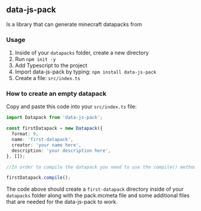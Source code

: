 
## data-js-pack
Is a library that can generate minecraft datapacks from

### Usage
1. Inside of your `datapacks` folder, create a new directory
1. Run `npm init -y`
1. Add Typescript to the project
1. Import data-js-pack by typing: `npm install data-js-pack`
1. Create a file: `src/index.ts`

### How to create an empty datapack
Copy and paste this code into your `src/index.ts` file:
```typescript
import Datapack from 'data-js-pack';

const firstDatapack = new Datapack({
  format: 9,
  name: 'first-datapack',
  creator: 'your name here',
  description: 'your description here',
}, []);

//In order to compile the datapack you need to use the compile() method

firstDatapack.compile();

```

The code above should create a `first-datapack` directory inside of your `datapacks` folder along with the pack.mcmeta file and some additional files that are needed for the data-js-pack to work.

